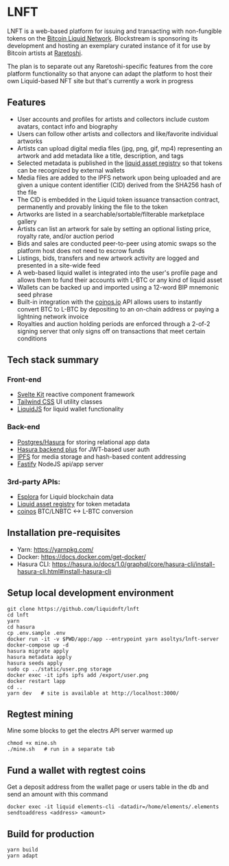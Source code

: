 # LNFT

LNFT is a web-based platform for issuing and transacting with non-fungible tokens on the [Bitcoin Liquid Network](https://blockstream.com/liquid/). Blockstream is sponsoring its development and hosting an exemplary curated instance of it for use by Bitcoin artists at [Raretoshi](https://raretoshi.com). 

The plan is to separate out any Raretoshi-specific features from the core platform functionality so that anyone can adapt the platform to host their own Liquid-based NFT site but that's currently a work in progress

## Features

 - User accounts and profiles for artists and collectors include custom avatars, contact info and biography
 - Users can follow other artists and collectors and like/favorite individual artworks
 - Artists can upload digital media files (jpg, png, gif, mp4) representing an artwork and add metadata like a title, description, and tags
 - Selected metadata is published in the [liquid asset registry](https://docs.blockstream.com/liquid/developer-guide/proof-of-issuance.html) so that tokens can be recognized by external wallets
 - Media files are added to the IPFS network upon being uploaded and are given a unique content identifier (CID) derived from the SHA256 hash of the file
 - The CID is embedded in the Liquid token issuance transaction contract, permanently and provably linking the file to the token
 - Artworks are listed in a searchable/sortable/filterable marketplace gallery
 - Artists can list an artwork for sale by setting an optional listing price, royalty rate, and/or auction period
 - Bids and sales are conducted peer-to-peer using atomic swaps so the platform host does not need to escrow funds
 - Listings, bids, transfers and new artwork activity are logged and presented in a site-wide feed
 - A web-based liquid wallet is integrated into the user's profile page and allows them to fund their accounts with L-BTC or any kind of liquid asset
 - Wallets can be backed up and imported using a 12-word BIP mnemonic seed phrase
 - Built-in integration with the [coinos.io](https://coinos.io) API allows users to instantly convert BTC to L-BTC by depositing to an on-chain address or paying a lightning network invoice
 - Royalties and auction holding periods are enforced through a 2-of-2 signing server that only signs off on transactions that meet certain conditions

## Tech stack summary

### Front-end

 - [Svelte Kit](https://github.com/sveltejs/kit) reactive component framework
 - [Tailwind CSS](https://tailwindcss.com/) UI utility classes
 - [LiquidJS](https://github.com/vulpemventures/liquidjs-lib) for liquid wallet functionality

### Back-end

 - [Postgres/Hasura](https://hasura.io) for storing relational app data
 - [Hasura backend plus](https://github.com/nhost/hasura-backend-plus) for JWT-based user auth
 - [IPFS](https://ipfs.io) for media storage and hash-based content addressing
 - [Fastify](https://www.fastify.io/) NodeJS api/app server

### 3rd-party APIs:

 - [Esplora](https://github.com/Blockstream/esplora/blob/master/API.md) for Liquid blockchain data
 - [Liquid asset registry](https://docs.blockstream.com/liquid/developer-guide/proof-of-issuance.html) for token metadata
 - [coinos](https://coinos.io/) BTC/LNBTC <-> L-BTC conversion

## Installation pre-requisites

 - Yarn: https://yarnpkg.com/
 - Docker: https://docs.docker.com/get-docker/
 - Hasura CLI: https://hasura.io/docs/1.0/graphql/core/hasura-cli/install-hasura-cli.html#install-hasura-cli

## Setup local development environment

    git clone https://github.com/liquidnft/lnft
    cd lnft
    yarn
    cd hasura
    cp .env.sample .env
    docker run -it -v $PWD/app:/app --entrypoint yarn asoltys/lnft-server
    docker-compose up -d
    hasura migrate apply
    hasura metadata apply
    hasura seeds apply
    sudo cp ../static/user.png storage
    docker exec -it ipfs ipfs add /export/user.png
    docker restart lapp
    cd ..
    yarn dev   # site is available at http://localhost:3000/

## Regtest mining

Mine some blocks to get the electrs API server warmed up

    chmod +x mine.sh
    ./mine.sh   # run in a separate tab

## Fund a wallet with regtest coins

Get a deposit address from the wallet page or users table in the db and send an amount with this command

    docker exec -it liquid elements-cli -datadir=/home/elements/.elements sendtoaddress <address> <amount>

## Build for production

    yarn build
    yarn adapt
